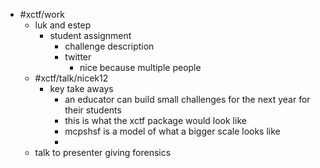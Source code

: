 - #xctf/work
	- luk and estep
		- student assignment
			- challenge description
			- twitter
				- nice because multiple people
	- #xctf/talk/nicek12
		- key take aways
			- an educator can build small challenges for the next year for their students
			- this is what the xctf package would look like
			- mcpshsf is a model of what a bigger scale looks like
			-
	- talk to presenter giving forensics